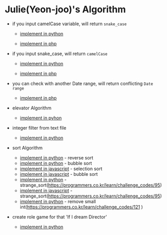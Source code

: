# Julie(Yeon-joo)'s Algorithm 

- if you input camelCase variable, will return `snake_case`

	- [implement in python](python/snake_case.py)

	- [implement in php](https://github.com/julie-oh/Algorithm_of_Julie/blob/master/php/underbarCase.php)


- if you input snake_case, will return `camelCase`

	- [implement in python](https://github.com/julie-oh/Algorithm_of_Julie/blob/master/python/camelCase.py)
	
	- [implement in php](https://github.com/julie-oh/Algorithm_of_Julie/blob/master/php/camelCase.php)
	

- you can check with another Date range, will return conflicting `Date range` 

	- [implement in php](https://github.com/julie-oh/Algorithm_of_Julie/blob/master/php/getConflictDateRange.php)

- elevator Algorithm
	
	- [implement in pyhon](python/elavator.py)
	
- integer filter from text file 

	- [implement in python](python/integer_filter.py)

- sort Algorithm

	- [implement in python](python/reverse_sort.py) - reverse sort
	- [implement in python](python/bubble_sort.py) - bubble sort
	- [implement in javascript](js/selectionsort.js) - selection sort
	- [implement in javascript](js/bubblesort.js) - bubble sort
	- [implement in python](python/strange_sort.py) - strange_sort(https://programmers.co.kr/learn/challenge_codes/95)
    - [implement in javascript](js/strange_sort_js) - strange_sort(https://programmers.co.kr/learn/challenge_codes/95)
    - [implement in python](python/rm_smallInt.py) - remove small int(https://programmers.co.kr/learn/challenge_codes/121 )

- create role game for that 'If I dream Director'

    - [implement in python](python/audition_k_pop.py)
